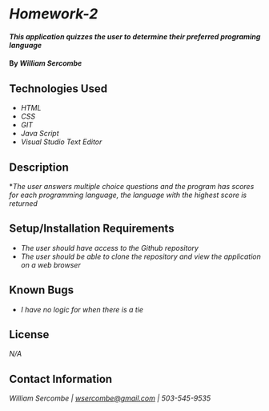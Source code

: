 # _Homework-2_

#### _This application quizzes the user to determine their preferred programing language_

#### By _**William Sercombe**_

## Technologies Used

* _HTML_
* _CSS_
* _GIT_
* _Java Script_
* _Visual Studio Text Editor_

## Description

*_The user answers multiple choice questions and the program has scores for each programming language, the language with the highest score is returned_

## Setup/Installation Requirements

* _The user should have access to the Github repository_
* _The user should be able to clone the repository and view the application on a web browser_

## Known Bugs

* _I have no logic for when there is a tie_

## License

_N/A_

## Contact Information

_William Sercombe | wsercombe@gmail.com | 503-545-9535_